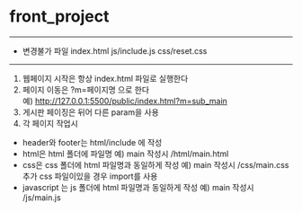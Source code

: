# front_project

---
* 변경불가 파일
index.html
js/include.js
css/reset.css  
---
1. 웹페이지 시작은 항상 index.html 파일로 실행한다
2. 페이지 이동은 ?m=페이지명 으로 한다  
예) http://127.0.0.1:5500/public/index.html?m=sub_main
3. 게시판 페이징은 뒤어 다른 param을 사용
4. 각 페이지 작업시 
- header와 footer는 html/include 에 작성
- html은 html 폴더에 파일명
    예) main 작성시 /html/main.html
- css은 css 폴더에 html 파일명과 동일하게 작성
    예) main 작성시 /css/main.css
        추가 css 파일이있을 경우 import를 사용
- javascript 는 js 폴더에 html 파일명과 동일하게 작성
    예) main 작성시 /js/main.js
            